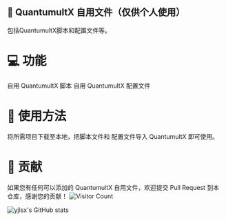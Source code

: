 ## 🤩 QuantumultX 自用文件（仅供个人使用）

包括QuantumultX脚本和配置文件等。

# 💻 功能

自用 QuantumultX 脚本
自用 QuantumultX 配置文件

# 🚀 使用方法

将所需项目下载至本地，把脚本文件和 配置文件导入 QuantumultX 即可使用。

# 🤝 贡献

如果您有任何可以添加的 QuantumultX 自用文件，欢迎提交 Pull Request 到本仓库，感谢您的贡献！
![Visitor Count](https://profile-counter.glitch.me/yjlsx/count.svg)  

![yjlsx's GitHub stats](https://github-readme-stats.vercel.app/api?username=yjlsx&show_icons=true&count_private=true&theme=vue-dark)